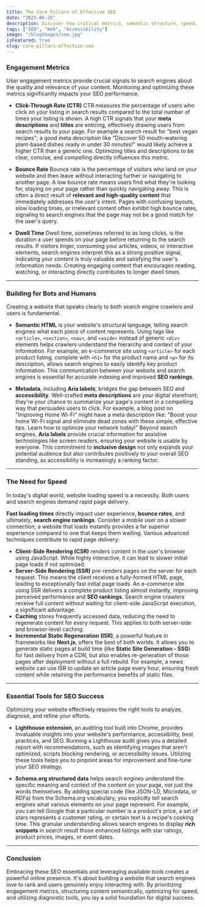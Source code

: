 ```yaml
---
title: The Core Pillars of Effective SEO
date: "2025-06-25"
description: Discover how critical metrics, semantic structure, speed, and strategic tools form the foundation of a successful SEO strategy.
tags: ["SEO", "Web", "Accessibility"]
image: "/blogImages/seo.jpg"
isFeatured: true
slug: core-pillars-effective-seo
---
```


### Engagement Metrics

User engagement metrics provide crucial signals to search engines about the quality and relevance of your content. Monitoring and optimizing these metrics significantly impacts your SEO performance.

- **Click-Through Rate (CTR)**
  CTR measures the percentage of users who click on your listing in search results compared to the total number of times your listing is shown. A high CTR signals that your **meta descriptions** and **titles** are enticing, effectively drawing users from search results to your page. For example a search result for "best vegan recipes"; a good meta description like "Discover 50 mouth-watering plant-based dishes ready in under 30 minutes!" would likely achieve a higher CTR than a generic one. Optimizing titles and descriptions to be clear, concise, and compelling directly influences this metric.

- **Bounce Rate**
  Bounce rate is the percentage of visitors who land on your website and then leave without interacting further or navigating to another page. A low bounce rate means users find what they're looking for, staying on your page rather than quickly navigating away. This is often a direct result of **relevant and high-quality content** that immediately addresses the user's intent. Pages with confusing layouts, slow loading times, or irrelevant content often exhibit high bounce rates, signaling to search engines that the page may not be a good match for the user's query.

- **Dwell Time**
  Dwell time, sometimes referred to as long clicks, is the duration a user spends on your page before returning to the search results. If visitors linger, consuming your articles, videos, or interactive elements, search engines interpret this as a strong positive signal, indicating your content is truly valuable and satisfying the user's information needs. Creating engaging content that encourages reading, watching, or interacting directly contributes to longer dwell times.

---

### Building for Bots and Humans

Creating a website that speaks clearly to both search engine crawlers and users is fundamental.

- **Semantic HTML** is your website's structural language, telling search engines what each piece of content represents. Using tags like `<article>`, `<section>`, `<nav>`, and `<aside>` instead of generic `<div>` elements helps crawlers understand the hierarchy and context of your information. For example, an e-commerce site using `<article>` for each product listing, complete with `<h1>` for the product name and `<p>` for its description, allows search engines to easily identify key product information. This communication between your website and search engines is essential for accurate indexing and improved **SEO rankings**.

- **Metadata**, including **Aria labels**, bridges the gap between SEO and **accessibility**. Well-crafted **meta descriptions** are your digital storefront; they're your chance to summarize your page's content in a compelling way that persuades users to click. For example, a blog post on "Improving Home Wi-Fi" might have a meta description like: "Boost your home Wi-Fi signal and eliminate dead zones with these simple, effective tips. Learn how to optimize your network today!" Beyond search engines, **Aria labels** provide crucial information for assistive technologies like screen readers, ensuring your website is usable by everyone. This commitment to **inclusive design** not only expands your potential audience but also contributes positively to your overall SEO standing, as accessibility is increasingly a ranking factor.

---

### The Need for Speed

In today's digital world, website loading speed is a necessity. Both users and search engines demand rapid page delivery.

**Fast loading times** directly impact user experience, **bounce rates**, and ultimately, **search engine rankings**. Consider a mobile user on a slower connection; a website that loads instantly provides a far superior experience compared to one that keeps them waiting. Various advanced techniques contribute to rapid page delivery:

- **Client-Side Rendering (CSR)** renders content in the user's browser using JavaScript. While highly interactive, it can lead to slower initial page loads if not optimized.
- **Server-Side Rendering (SSR)** pre-renders pages on the server for each request. This means the client receives a fully-formed HTML page, leading to exceptionally fast initial page loads. An e-commerce site using SSR delivers a complete product listing almost instantly, improving perceived performance and **SEO rankings**. Search engine crawlers receive full content without waiting for client-side JavaScript execution, a significant advantage.
- **Caching** stores frequently accessed data, reducing the need to regenerate content for every request. This applies to both server-side and browser-level caching.
- **Incremental Static Regeneration (ISR)**, a powerful feature in frameworks like **Next.js**, offers the best of both worlds. It allows you to generate static pages at build time (like **Static Site Generation - SSG**) for fast delivery from a CDN, but also enables re-generation of those pages after deployment without a full rebuild. For example, a news website can use ISR to update an article page every hour, ensuring fresh content while retaining the performance benefits of static files.

---

### Essential Tools for SEO Success

Optimizing your website effectively requires the right tools to analyze, diagnose, and refine your efforts.

- **Lighthouse extension**, an auditing tool built into Chrome, provides invaluable insights into your website's performance, accessibility, best practices, and SEO. Running a Lighthouse audit gives you a detailed report with recommendations, such as identifying images that aren't optimized, scripts blocking rendering, or accessibility issues. Utilizing these tools helps you to pinpoint areas for improvement and fine-tune your SEO strategy.

- **Schema.org structured data** helps search engines understand the specific meaning and context of the content on your page, not just the words themselves. By adding special code (like JSON-LD, Microdata, or RDFa) from the Schema.org vocabulary, you explicitly tell search engines what various elements on your page represent. For example, you can tell Google that a particular number is a product's price, a set of stars represents a customer rating, or certain text is a recipe's cooking time. This granular understanding allows search engines to display **rich snippets** in search result those enhanced listings with star ratings, product prices, images, or event dates.

---

### Conclusion

Embracing these SEO essentials and leveraging available tools creates a powerful online presence. It's about building a website that search engines love to rank and users genuinely enjoy interacting with. By prioritizing engagement metrics, structuring content semantically, optimizing for speed, and utilizing diagnostic tools, you lay a solid foundation for digital success.
